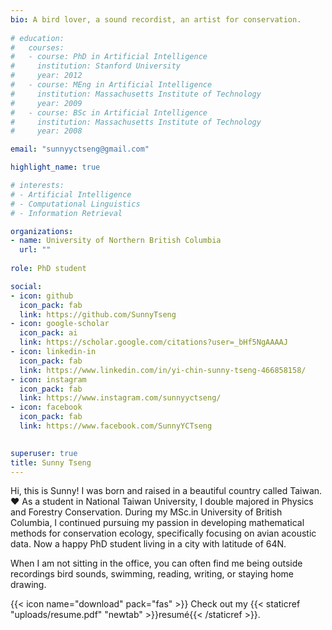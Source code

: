```yaml
---
bio: A bird lover, a sound recordist, an artist for conservation.
  
# education:
#   courses:
#   - course: PhD in Artificial Intelligence
#     institution: Stanford University
#     year: 2012
#   - course: MEng in Artificial Intelligence
#     institution: Massachusetts Institute of Technology
#     year: 2009
#   - course: BSc in Artificial Intelligence
#     institution: Massachusetts Institute of Technology
#     year: 2008

email: "sunnyyctseng@gmail.com"

highlight_name: true

# interests:
# - Artificial Intelligence
# - Computational Linguistics
# - Information Retrieval

organizations:
- name: University of Northern British Columbia
  url: ""
  
role: PhD student

social:
- icon: github
  icon_pack: fab
  link: https://github.com/SunnyTseng
- icon: google-scholar
  icon_pack: ai
  link: https://scholar.google.com/citations?user=_bHf5NgAAAAJ
- icon: linkedin-in
  icon_pack: fab
  link: https://www.linkedin.com/in/yi-chin-sunny-tseng-466858158/  
- icon: instagram
  icon_pack: fab
  link: https://www.instagram.com/sunnyyctseng/
- icon: facebook
  icon_pack: fab
  link: https://www.facebook.com/SunnyYCTseng

  
superuser: true
title: Sunny Tseng
---
```


Hi, this is Sunny! I was born and raised in a beautiful country called Taiwan. :heart: As a student in National Taiwan University, I double majored in Physics and Forestry Conservation. During my MSc.in University of British Columbia, I continued pursuing my passion in developing mathematical methods for conservation ecology, specifically focusing on avian acoustic data. Now a happy PhD student living in a city with latitude of 64N.

When I am not sitting in the office, you can often find me being outside recordings bird sounds, swimming, reading, writing, or staying home drawing.

{{< icon name="download" pack="fas" >}} Check out my {{< staticref "uploads/resume.pdf" "newtab" >}}resumé{{< /staticref >}}.

